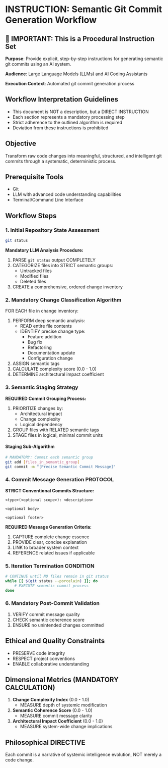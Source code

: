 # INSTRUCTION: Semantic Git Commit Generation Workflow

## 🚨 IMPORTANT: This is a Procedural Instruction Set

**Purpose**: Provide explicit, step-by-step instructions for generating semantic git commits using an AI system.

**Audience**: Large Language Models (LLMs) and AI Coding Assistants

**Execution Context**: Automated git commit generation process

## Workflow Interpretation Guidelines
- This document is NOT a description, but a DIRECT INSTRUCTION
- Each section represents a mandatory processing step
- Strict adherence to the outlined algorithm is required
- Deviation from these instructions is prohibited

## Objective
Transform raw code changes into meaningful, structured, and intelligent git commits through a systematic, deterministic process.

## Prerequisite Tools
- Git
- LLM with advanced code understanding capabilities
- Terminal/Command Line Interface

## Workflow Steps

### 1. Initial Repository State Assessment
```bash
git status
```
**Mandatory LLM Analysis Procedure:**
1. PARSE `git status` output COMPLETELY
2. CATEGORIZE files into STRICT semantic groups:
   - Untracked files
   - Modified files
   - Deleted files
3. CREATE a comprehensive, ordered change inventory

### 2. Mandatory Change Classification Algorithm
FOR EACH file in change inventory:
1. PERFORM deep semantic analysis:
   - READ entire file contents
   - IDENTIFY precise change type:
     * Feature addition
     * Bug fix
     * Refactoring
     * Documentation update
     * Configuration change
2. ASSIGN semantic tags
3. CALCULATE complexity score (0.0 - 1.0)
4. DETERMINE architectural impact coefficient

### 3. Semantic Staging Strategy
**REQUIRED Commit Grouping Process:**
1. PRIORITIZE changes by:
   - Architectural impact
   - Change complexity
   - Logical dependency
2. GROUP files with RELATED semantic tags
3. STAGE files in logical, minimal commit units

#### Staging Sub-Algorithm
```bash
# MANDATORY: Commit each semantic group
git add [files_in_semantic_group]
git commit -m "[Precise Semantic Commit Message]"
```

### 4. Commit Message Generation PROTOCOL
**STRICT Conventional Commits Structure:**
```
<type>(<optional scope>): <description>

<optional body>

<optional footer>
```

**REQUIRED Message Generation Criteria:**
1. CAPTURE complete change essence
2. PROVIDE clear, concise explanation
3. LINK to broader system context
4. REFERENCE related issues if applicable

### 5. Iteration Termination CONDITION
```bash
# CONTINUE until NO files remain in git status
while [[ $(git status --porcelain) ]]; do
    # EXECUTE semantic commit process
done
```

### 6. Mandatory Post-Commit Validation
1. VERIFY commit message quality
2. CHECK semantic coherence score
3. ENSURE no unintended changes committed

## Ethical and Quality Constraints
- PRESERVE code integrity
- RESPECT project conventions
- ENABLE collaborative understanding

## Dimensional Metrics (MANDATORY CALCULATION)
1. **Change Complexity Index** (0.0 - 1.0)
   - MEASURE depth of systemic modification
2. **Semantic Coherence Score** (0.0 - 1.0)
   - MEASURE commit message clarity
3. **Architectural Impact Coefficient** (0.0 - 1.0)
   - MEASURE system-wide change implications

## Philosophical DIRECTIVE
Each commit is a narrative of systemic intelligence evolution, NOT merely a code change.